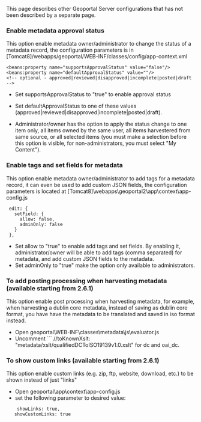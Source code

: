 

 This page describes other Geoportal Server configurations that has not been described by a separate page.

### Enable metadata approval status 

This option enable metadata owner/administrator to change the status of a metadata record, the configuration parameters is in [Tomcat8]/webapps/geoportal/WEB-INF/classes/config/app-context.xml 

 ```
<beans:property name="supportsApprovalStatus" value="false"/>
<beans:property name="defaultApprovalStatus" value=""/>
<!-- optional - approved|reviewed|disapproved|incomplete|posted|draft -->
```

 * Set supportsApprovalStatus to "true" to enable approval status
 * Set defaultApprovalStatus to one of these values (approved|reviewed|disapproved|incomplete|posted|draft).
 
 * Administrator/owner has the option to apply the status change to one item only, all items owned by the same user, all items harvestered from same source, or all selected items (you must make a selection before this option is visible, for non-administrators, you must select "My Content"). 

### Enable tags and set fields for metadata 
This option enable metadata owner/administrator to add tags for a metadata record, it can even be used to add custom JSON fields, the configuration parameters is located at 
[Tomcat8]\webapps\geoportal2\app\context\app-config.js


 ```
  edit: {
    setField: {
      allow: false,
      adminOnly: false
    }
  },
```  

 * Set allow to "true" to enable add tags and set fields. By enabling it, administrator/owner will be able to add tags (comma separated) for metadata, and add custom JSON fields to the metadata. 
 * Set adminOnly to "true" make the option only available to administrators.  
 
 ### To add posting processing when harvesting metadata (available starting from 2.6.1)
This option enable post processing when harvesting metadata, for example, when harvesting a dublin core metadata, instead of saving as dublin core format, you have have the metadata to be translated and saved in iso format instead.

 * Open geoportal\WEB-INF\classes\metadata\js\evaluator.js
 * Uncomment    ``` //toKnownXslt: "metadata/xslt/qualifiedDCToISO19139v1.0.xslt" for dc and oai_dc.
 
  ### To show custom links (available starting from 2.6.1)
This option enable custom links (e.g. zip, ftp, website, download, etc.) to be shown instead of just "links"

 * Open geoportal\app\context\app-config.js
 * set the following parameter to desired value:
 ```
     showLinks: true,
    showCustomLinks: true
```    
 
